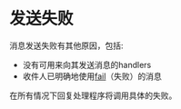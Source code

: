 # 发送失败

消息发送失败有其他原因，包括:

* 没有可用来向其发送消息的handlers
* 收件人已明确地使用[fail](http://vertx.io/docs/apidocs/io/vertx/core/eventbus/Message.html#fail-int-java.lang.String-)（失败）的消息

在所有情况下回复处理程序将调用具体的失败。